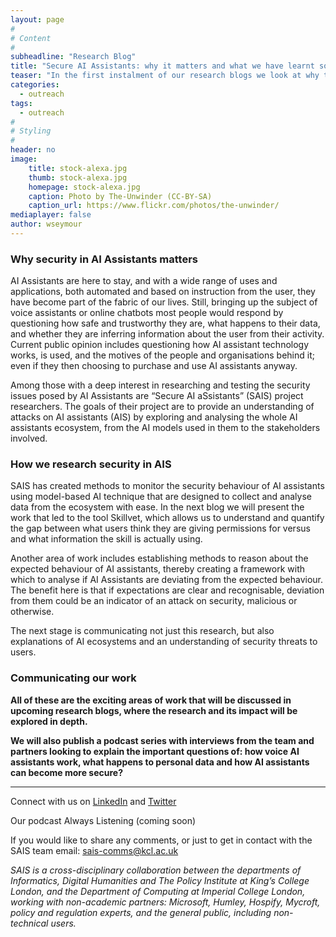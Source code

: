 ```yaml
---
layout: page
#
# Content
#
subheadline: "Research Blog"
title: "Secure AI Assistants: why it matters and what we have learnt so far"
teaser: "In the first instalment of our research blogs we look at why there is a need to understand and communicate security in AI Assistants and what insights we have gained from SAIS research so far."
categories:
  - outreach
tags:
  - outreach
#
# Styling
#
header: no
image:
    title: stock-alexa.jpg
    thumb: stock-alexa.jpg
    homepage: stock-alexa.jpg
    caption: Photo by The-Unwinder (CC-BY-SA)
    caption_url: https://www.flickr.com/photos/the-unwinder/
mediaplayer: false
author: wseymour
---
```


### Why security in AI Assistants matters
AI Assistants are here to stay, and with a wide range of uses and applications, both automated and based on instruction from the user, they have become part of the fabric of our lives. Still, bringing up the subject of voice assistants or online chatbots most people would respond by questioning how safe and trustworthy they are, what happens to their data, and whether they are inferring information about the user from their activity. Current public opinion includes questioning how AI assistant technology works, is used, and the motives of the people and organisations behind it; even if they then choosing to purchase and use AI assistants anyway. 

Among those with a deep interest in researching and testing the security issues posed by AI Assistants are “Secure AI aSsistants” (SAIS) project researchers. The goals of their project are to provide an understanding of attacks on AI assistants (AIS) by exploring and analysing the whole AI assistants ecosystem, from the AI models used in them to the stakeholders involved. 

### How we research security in AIS
SAIS has created methods to monitor the security behaviour of AI assistants using model-based AI technique that are designed to collect and analyse data from the ecosystem with ease. In the next blog we will present the work that led to the tool Skillvet, which allows us to understand and quantify the gap between what users think they are giving permissions for versus and what information the skill is actually using. 

Another area of work includes establishing methods to reason about the expected behaviour of AI assistants, thereby creating a framework with which to analyse if AI Assistants are deviating from the expected behaviour. The benefit here is that if expectations are clear and recognisable, deviation from them could be an indicator of an attack on security, malicious or otherwise. 

The next stage is communicating not just this research, but also explanations of AI ecosystems and an understanding of security threats to users. 

### Communicating our work
__All of these are the exciting areas of work that will be discussed in upcoming research blogs, where the research and its impact will be explored in depth.__
 
__We will also publish a podcast series with interviews from the team and partners looking to explain the important questions of: how voice AI assistants work, what happens to personal data and how AI assistants can become more secure?__

<hr />

Connect with us on [LinkedIn](https://www.linkedin.com/company/sais-project/) and [Twitter](https://twitter.com/SecureAI_SAIS)

Our podcast Always Listening (coming soon)

If you would like to share any comments, or just to get in contact with the SAIS team email: sais-comms@kcl.ac.uk

_SAIS is a cross-disciplinary collaboration between the departments of Informatics, Digital Humanities and The Policy Institute at King’s College London, and the Department of Computing at Imperial College London, working with non-academic partners: Microsoft, Humley, Hospify, Mycroft, policy and regulation experts, and the general public, including non-technical users._

